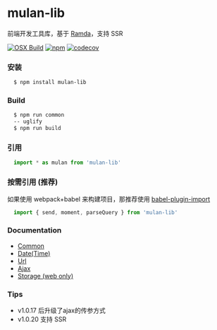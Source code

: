 # mulan-lib

前端开发工具库，基于 [Ramda][ramda]，支持 SSR

[![OSX Build][travis-image]][travis-url]
[![npm][npm-image]][npm-url]
[![codecov][codecov-image]][codecov-url]

### 安装
```bash
  $ npm install mulan-lib
```

### Build

```bash
  $ npm run common
  -- uglify
  $ npm run build
```

### 引用

```js
  import * as mulan from 'mulan-lib'
```

### 按需引用 (推荐)

如果使用 webpack+babel 来构建项目，那推荐使用 [babel-plugin-import][import]

```js
  import { send, moment, parseQuery } from 'mulan-lib'
```

### Documentation

* [Common][common]
* [Date(Time)][moment]
* [Url][url]
* [Ajax][ajax]
* [Storage (web only)][storage]

### Tips

* v1.0.17 后升级了ajax的传参方式
* v1.0.20 支持 SSR

[url]:./docs/url.md
[ajax]:./docs/ajax.md
[storage]:./docs/storage.md
[moment]:./docs/moment.md
[common]:./docs/common.md
[import]:https://github.com/ant-design/babel-plugin-import
[ramda]:https://github.com/ramda/ramda
[travis-image]: https://api.travis-ci.org/xfcdxg/mulan-lib.svg
[travis-url]:https://travis-ci.org/xfcdxg/mulan-lib/
[npm-image]:https://img.shields.io/badge/npm-v1.0.26-green.svg
[npm-url]:https://www.npmjs.com/package/mulan-lib
[codecov-image]:https://codecov.io/gh/xfcdxg/mulan-lib/branch/master/graph/badge.svg
[codecov-url]:https://codecov.io/gh/xfcdxg/mulan-lib
